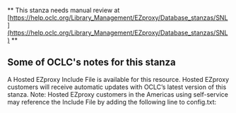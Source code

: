 ** This stanza needs manual review at [https://help.oclc.org/Library_Management/EZproxy/Database_stanzas/SNL](https://help.oclc.org/Library_Management/EZproxy/Database_stanzas/SNL) **

## Some of OCLC's notes for this stanza

A Hosted EZproxy Include File is available for this resource. Hosted EZproxy customers will receive automatic updates with OCLC&rsquo;s latest version of this stanza. Note: Hosted EZproxy customers in the Americas using self-service may reference the Include File by adding the following line to config.txt:

&nbsp;
